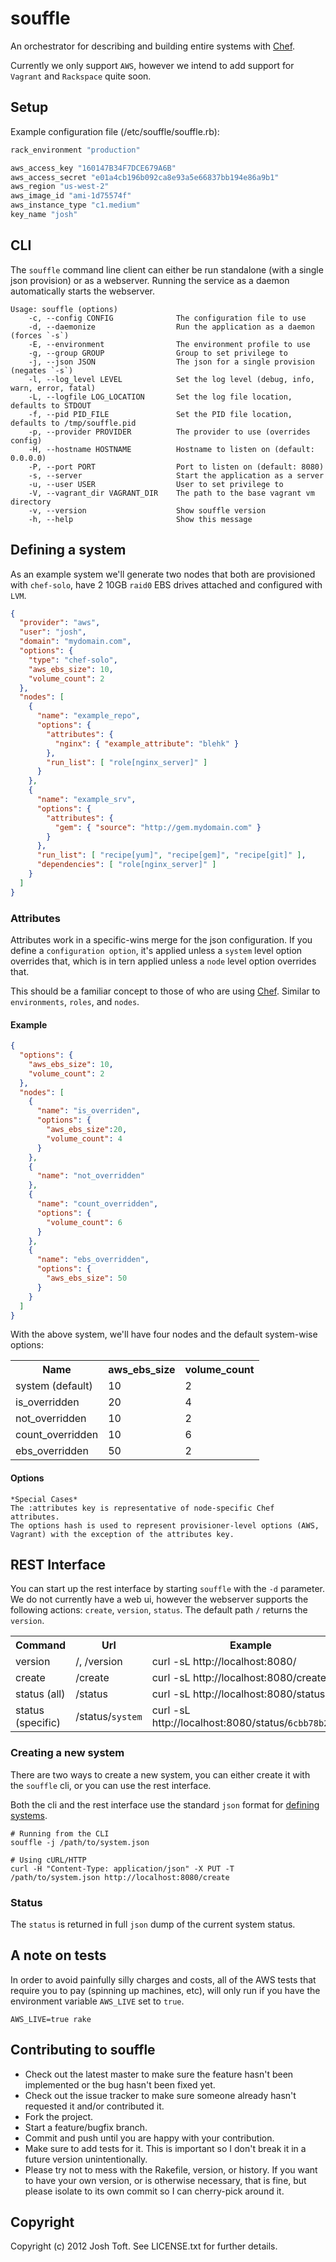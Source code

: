 # souffle

An orchestrator for describing and building entire systems with [Chef](https://github.com/opscode/chef).

Currently we only support `AWS`, however we intend to add support for `Vagrant` and `Rackspace` quite soon.

## Setup

Example configuration file (/etc/souffle/souffle.rb):

```ruby
rack_environment "production"

aws_access_key "160147B34F7DCE679A6B"
aws_access_secret "e01a4cb196b092ca8e93a5e66837bb194e86a9b1"
aws_region "us-west-2"
aws_image_id "ami-1d75574f"
aws_instance_type "c1.medium"
key_name "josh"
```

## CLI

The `souffle` command line client can either be run standalone (with a single json provision) or as a webserver.
Running the service as a daemon automatically starts the webserver.

    Usage: souffle (options)
        -c, --config CONFIG              The configuration file to use
        -d, --daemonize                  Run the application as a daemon (forces `-s`)
        -E, --environment                The environment profile to use
        -g, --group GROUP                Group to set privilege to
        -j, --json JSON                  The json for a single provision (negates `-s`)
        -l, --log_level LEVEL            Set the log level (debug, info, warn, error, fatal)
        -L, --logfile LOG_LOCATION       Set the log file location, defaults to STDOUT
        -f, --pid PID_FILE               Set the PID file location, defaults to /tmp/souffle.pid
        -p, --provider PROVIDER          The provider to use (overrides config)
        -H, --hostname HOSTNAME          Hostname to listen on (default: 0.0.0.0)
        -P, --port PORT                  Port to listen on (default: 8080)
        -s, --server                     Start the application as a server
        -u, --user USER                  User to set privilege to
        -V, --vagrant_dir VAGRANT_DIR    The path to the base vagrant vm directory
        -v, --version                    Show souffle version
        -h, --help                       Show this message

## Defining a system

As an example system we'll generate two nodes that both are provisioned with `chef-solo`, have 2 10GB `raid0` EBS drives attached and configured with `LVM`.

```json
{
  "provider": "aws",
  "user": "josh",
  "domain": "mydomain.com",
  "options": {
    "type": "chef-solo",
    "aws_ebs_size": 10,
    "volume_count": 2
  },
  "nodes": [
    {
      "name": "example_repo",
      "options": {
        "attributes": {
          "nginx": { "example_attribute": "blehk" }
        },
        "run_list": [ "role[nginx_server]" ]
      }
    },
    {
      "name": "example_srv",
      "options": {
        "attributes": {
          "gem": { "source": "http://gem.mydomain.com" }
        }
      },
      "run_list": [ "recipe[yum]", "recipe[gem]", "recipe[git]" ],
      "dependencies": [ "role[nginx_server]" ]
    }
  ]
}
```

### Attributes

Attributes work in a specific-wins merge for the json configuration. If you define a `configuration option`, it's applied unless a `system` level option overrides that, which is in tern applied unless a `node` level option overrides that.

This should be a familiar concept to those of who are using [Chef](https://github.com/opscode/chef). Similar to `environments`, `roles`, and `nodes`.

#### Example

```json
{
  "options": {
    "aws_ebs_size": 10,
    "volume_count": 2
  },
  "nodes": [
    {
      "name": "is_overriden",
      "options": {
        "aws_ebs_size":20,
        "volume_count": 4
      }
    },
    {
      "name": "not_overridden"
    },
    {
      "name": "count_overridden",
      "options": {
        "volume_count": 6
      }
    },
    {
      "name": "ebs_overridden",
      "options": {
        "aws_ebs_size": 50
      }
    }
  ]
}
```

With the above system, we'll have four nodes and the default system-wise options:

<table>
  <tr>
    <th>Name</th><th>aws_ebs_size</th><th>volume_count</th>
  </tr>
  <tr>
    <td>system (default)</td>
    <td>10</td>
    <td>2</td>
  </tr>
  <tr>
    <td>is_overridden</td>
    <td>20</td>
    <td>4</td>
  </tr>
  <tr>
    <td>not_overridden</td>
    <td>10</td>
    <td>2</td>
  </tr>
  <tr>
    <td>count_overridden</td>
    <td>10</td>
    <td>6</td>
  </tr>
  <tr>
    <td>ebs_overridden</td>
    <td>50</td>
    <td>2</td>
  </tr>
</table>

#### Options

    *Special Cases*
    The :attributes key is representative of node-specific Chef attributes.
    The options hash is used to represent provisioner-level options (AWS, Vagrant) with the exception of the attributes key.

## REST Interface

You can start up the rest interface by starting `souffle` with the `-d` parameter. We do not currently have a web ui, however the webserver supports the following actions: `create`, `version`, `status`. The default path `/` returns the `version`.

<table>
  <tr>
    <th>Command</th><th>Url</th><th>Example</th>
  </tr>
  <tr>
    <td>version</td>
    <td>/, /version</td>
    <td>curl -sL http://localhost:8080/</td>
  </tr>
  <tr>
    <td>create</td>
    <td>/create</td>
    <td>curl -sL http://localhost:8080/create</td>
  </tr>
  <tr>
    <td>status (all)</td>
    <td>/status</td>
    <td>curl -sL http://localhost:8080/status</td>
  </tr>
  <tr>
    <td>status (specific)</td>
    <td>/status/<code>system</code></td>
    <td>curl -sL http://localhost:8080/status/<code>6cbb78b2925a</code></td>
  </tr>
</table>

### Creating a new system

There are two ways to create a new system, you can either create it with the `souffle` cli, or you can use the rest interface.

Both the cli and the rest interface use the standard `json` format for [defining systems](https://github.com/seryl/souffle#defining-a-system).

    # Running from the CLI
    souffle -j /path/to/system.json

    # Using cURL/HTTP
    curl -H "Content-Type: application/json" -X PUT -T /path/to/system.json http://localhost:8080/create

### Status

The `status` is returned in full `json` dump of the current system status.

## A note on tests

In order to avoid painfully silly charges and costs, all of the AWS tests
that require you to pay (spinning up machines, etc), will only run if you
have the environment variable `AWS_LIVE` set to `true`.

    AWS_LIVE=true rake

## Contributing to souffle

* Check out the latest master to make sure the feature hasn't been implemented or the bug hasn't been fixed yet.
* Check out the issue tracker to make sure someone already hasn't requested it and/or contributed it.
* Fork the project.
* Start a feature/bugfix branch.
* Commit and push until you are happy with your contribution.
* Make sure to add tests for it. This is important so I don't break it in a future version unintentionally.
* Please try not to mess with the Rakefile, version, or history. If you want to have your own version, or is otherwise necessary, that is fine, but please isolate to its own commit so I can cherry-pick around it.

## Copyright

Copyright (c) 2012 Josh Toft. See LICENSE.txt for
further details.
